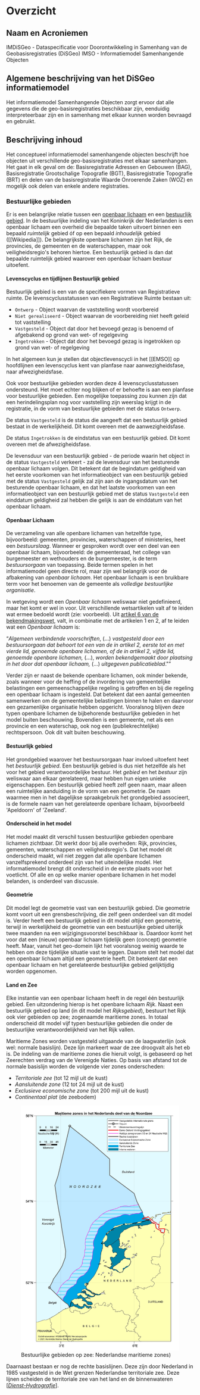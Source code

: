 # Overzicht

## Naam en Acroniemen

IMDiSGeo - Dataspecificatie voor Doorontwikkeling in Samenhang van de Geobasisregistraties (DiSGeo)
IMSO - Informatiemodel Samenhangende Objecten

## Algemene beschrijving van het DiSGeo informatiemodel
Het informatiemodel Samenhangende Objecten zorgt ervoor dat alle gegevens die de geo-basisregistraties beschikbaar zijn, eenduidig interpreteerbaar zijn en in samenhang met elkaar kunnen worden bevraagd en gebruikt. 

## Beschrijving inhoud

Het conceptueel informatiemodel samenhangende objecten beschrijft hoe objecten uit verschillende geo-basisregistraties met elkaar samenhangen. Het gaat in elk geval om de: Basisregistratie Adressen en Gebouwen (BAG), Basisregistratie Grootschalige Topografie (BGT), Basisregistratie Topografie (BRT) en delen van de basisregistratie Waarde Onroerende Zaken (WOZ) en mogelijk ook delen van enkele andere registraties.

### Bestuurlijke gebieden
Er is een belangrijke relatie tussen een [openbaar lichaam](https://geonovum.github.io/disgeo-im/#global_class_BestuurlijkeGebieden_OpenbaarLichaam) en een [bestuurlijk gebied](https://geonovum.github.io/disgeo-im/#global_class_BestuurlijkeGebieden_BestuurlijkGebied). In de bestuurlijke indeling van het Koninkrijk der Nederlanden is een openbaar lichaam een overheid die bepaalde taken uitvoert binnen een bepaald _ruimtelijk_ gebied óf op een bepaald _inhoudelijk_ gebied ([[Wikipedia]]). De belangrijkste openbare lichamen zijn het Rijk, de provincies, de gemeenten en de waterschappen, maar ook veiligheidsregio's behoren hiertoe. Een bestuurlijk gebied is dan dat bepaalde ruimtelijk gebied waarover een openbaar lichaam bestuur uitoefent.

#### Levenscyclus en tijdlijnen Bestuurlijk gebied

Bestuurlijk gebied is een van de specifiekere vormen van Registratieve ruimte. De levenscyclusstatussen van een Registratieve Ruimte bestaan uit:
* `Ontwerp` - Object waarvan de vaststelling wordt voorbereid
* `Niet gerealiseerd` - Object waarvan de voorbereiding niet heeft geleid tot vaststelling
* `Vastgesteld` - Object dat door het bevoegd gezag is benoemd of afgebakend op grond van wet- of regelgeving
* `Ingetrokken` - Object dat door het bevoegd gezag is ingetrokken op grond van wet- of regelgeving

In het algemeen kun je stellen dat objectlevenscycli in het [[EMSO]] op hoofdlijnen een levenscyclus kent van planfase naar aanwezigheidsfase, naar afwezigheidsfase.

Ook voor bestuurlijke gebieden worden deze 4 levenscyclusstatussen ondersteund. Het moet echter nog blijken of er behoefte is aan een planfase voor bestuurlijke gebieden. Een mogelijke toepassing zou kunnen zijn dat een herindelingsplan nog voor vaststelling zijn weerslag krijgt in de registratie, in de vorm van bestuurlijke gebieden met de status `Ontwerp`.

De status `Vastgesteld` is de status die aangeeft dat een bestuurlijk gebied bestaat in de werkelijkheid. Dit komt overeen met de aanwezigheidsfase.

De status `Ingetrokken` is de eindstatus van een bestuurlijk gebied. Dit komt overeen met de afwezigheidsfase.

De levensduur van een bestuurlijk gebied - de periode waarin het object in de status `Vastgesteld` verkeert - zal de levensduur van het besturende openbaar lichaam volgen. Dit betekent dat de begindatum geldigheid van het eerste voorkomen van het informatieobject van een bestuurlijk gebied met de status `Vastgesteld` gelijk zal zijn aan de ingangsdatum van het besturende openbaar lichaam, en dat het laatste voorkomen van een informatieobject van een bestuurlijk gebied met de status `Vastgesteld` een einddatum geldigheid zal hebben die gelijk is aan de einddatum van het openbaar lichaam.

#### Openbaar Lichaam
De verzameling van alle openbare lichamen van hetzelfde type, bijvoorbeeld: gemeenten, provincies, waterschappen of ministeries, heet een _bestuurslaag_. Wanneer er gesproken wordt over een deel van een openbaar lichaam, bijvoorbeeld: de gemeenteraad, het college van burgemeester en wethouders en de burgemeester, is de term _bestuursorgaan_ van toepassing. Beide termen spelen in het informatiemodel geen directe rol, maar zijn wel belangrijk voor de afbakening van _openbaar lichaam_. Het openbaar lichaam is een bruikbare term voor het benoemen van de gemeente als _volledige bestuurlijke organisatie_.

<aside class="example" title="Definiëren van Openbaar Lichaam">
   <p>In wetgeving wordt een <i>Openbaar lichaam</i> weliswaar niet gedefinieerd, maar het komt er wel in voor. Uit verschillende wetsartikelen valt af te leiden wat ermee bedoeld wordt (zie: voorbeeld). Uit <a href="https://wetten.overheid.nl/jci1.3:c:BWBR0004287&artikel=6&z=2022-05-01&g=2022-05-01">artikel 6 van de bekendmakingswet</a>, valt, in combinatie met de artikelen 1 en 2, af te leiden wat een <i>Openbaar lichaam</i> is:</p>

   <p><q><i>Algemeen verbindende voorschriften</i>, (...) <i>vastgesteld door een bestuursorgaan dat behoort tot een van de in artikel 2, eerste tot en met vierde lid, genoemde openbare lichamen, of de in artikel 2, vijfde lid, genoemde openbare lichamen,</i> (...), <i>worden bekendgemaakt door plaatsing in het door dat openbaar lichaam,</i> (...) <i>uitgegeven publicatieblad</i>."</q></p>

   <p>Verder zijn er naast de bekende openbare lichamen, ook minder bekende, zoals wanneer voor de heffing of de invordering van gemeentelijke belastingen een gemeenschappelijke regeling is getroffen en bij die regeling een openbaar lichaam is ingesteld. Dat betekent dat een aantal gemeenten samenwerken om de gemeentelijke belastingen binnen te halen en daarvoor een gezamenlijke organisatie hebben opgericht. Vooralsnog blijven deze typen openbare lichamen de bijbehorende bestuurlijke gebieden in het model buiten beschouwing. Bovendien is een gemeente, net als een provincie en een waterschap, ook nog een (publiekrechtelijke) rechtspersoon. Ook dit valt buiten beschouwing.</p>
</aside>

#### Bestuurlijk gebied
Het grondgebied waarover het bestuursorgaan haar invloed uitoefent heet het *bestuurlijk gebied*. Een bestuurlijk gebied is dus niet hetzelfde als het voor het gebied verantwoordelijke bestuur. Het _gebied_ en het _bestuur_ zijn weliswaar aan elkaar gerelateerd, maar hebben hun eigen unieke eigenschappen. Een bestuurlijk gebied heeft zelf geen naam, maar alleen een ruimtelijke aanduiding in de vorm van een geometrie. De naam waarmee men in het dagelijkse spraakgebruik het grondgebied associeert, is de formele naam van het gerelateerde openbare lichaam, bijvoorbeeld 'Apeldoorn' of 'Zeeland'.

#### Onderscheid in het model
Het model maakt dit verschil tussen bestuurlijke gebieden openbare lichamen zichtbaar. Dit werkt door bij alle overheden: Rijk, provincies, gemeenten, waterschappen en veiligheidsregio's. Dat het model dit onderscheid maakt, wil niet zeggen dat alle openbare lichamen vanzelfsprekend onderdeel zijn van het uiteindelijke model. Het informatiemodel brengt dit onderscheid in de eerste plaats voor het voetlicht. Of alle en op welke manier openbare lichamen in het model belanden, is onderdeel van discussie.

#### Geometrie
Dit model legt de geometrie vast van een bestuurlijk gebied. Die geometrie komt voort uit een grensbeschrijving, die zelf geen onderdeel van dit model is. Verder heeft een bestuurlijk gebied in dit model <i>altijd</i> een geometrie, terwijl in werkelijkheid de geometrie van een bestuurlijke gebied uiterlijk twee maanden na een wijzigingsvoorstel beschikbaar is. Daardoor komt het voor dat een (nieuw) openbaar lichaam tijdelijk geen (concept) geometrie heeft. Maar, vanuit het geo-domein lijkt het vooralsnog weinig waarde te hebben om deze tijdelijke situatie vast te leggen. Daarom stelt het model dat een openbaar lichaam altijd een geometrie heeft. Dit betekent dat een openbaar lichaam en het gerelateerde bestuurlijke gebied gelijktijdig worden opgenomen.

#### Land en Zee
Elke instantie van een openbaar lichaam heeft in de regel één bestuurlijk gebied. Een uitzondering hierop is het openbare lichaam _Rijk_. Naast een bestuurlijk gebied op land (in dit model het _Rijksgebied_), bestuurt het Rijk ook vier gebieden op zee; zogenaamde maritieme zones. In totaal onderscheid dit model vijf typen bestuurlijke gebieden die onder de bestuurlijke verantwoordelijkheid van het Rijk vallen.

<aside class="example" title="Maritieme Zones">

   Maritieme Zones worden vastgesteld uitgaande van de laagwaterlijn (ook wel: normale basislijn). Deze lijn markeert waar de zee droogvalt als het eb is. De indeling van de maritieme zones die hieruit volgt, is gebaseerd op het Zeerechten verdrag van de Verenigde Naties. Op basis van afstand tot de normale basislijn worden de volgende vier zones onderscheden:

   <ul>
      <li><i>Territoriale zee</i> (tot 12 mijl uit de kust)</li>
      <li><i>Aansluitende zone</i> (12 tot 24 mijl uit de kust)</li>
      <li><i>Exclusieve economische zone</i> (tot 200 mijl uit de kust)</li>
      <li><i>Continentaal plat</i> (de zeebodem)</li>
   </ul>

   <figure>
      <a href="media/bestuurlijke_gebieden_maritieme_zones_nl.jpg" target="_blank">
         <img src="media/bestuurlijke_gebieden_maritieme_zones_nl.jpg" alt="Infographic Stresstest">
      </a>
      <figcaption>Bestuurlijke gebieden op zee: Nederlandse maritieme zones</a>)
      </figcaption>
   </figure>

   Daarnaast bestaan er nog de rechte basislijnen. Deze zijn door Nederland in 1985 vastgesteld in de Wet grenzen Nederlandse territoriale zee. Deze lijnen scheiden de territoriale zee van het land en de binnenwateren [<cite><a class="bibref" href="#bib-dienst-hydrografie">Dienst-Hydrografie</a></cite>].
</aside>
